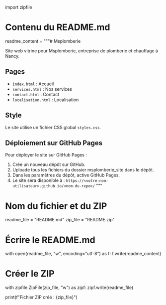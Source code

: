import zipfile

# Contenu du README.md
readme_content = """# Msplomberie

Site web vitrine pour Msplomberie, entreprise de plomberie et chauffage à Nancy.

## Pages
- `index.html` : Accueil
- `services.html` : Nos services
- `contact.html` : Contact
- `localisation.html` : Localisation

## Style
Le site utilise un fichier CSS global `styles.css`.

## Déploiement sur GitHub Pages
Pour déployer le site sur GitHub Pages :

1. Crée un nouveau dépôt sur GitHub.
2. Uploade tous les fichiers du dossier msplomberie_site dans le dépôt.
3. Dans les paramètres du dépôt, active GitHub Pages.
4. Le site sera disponible à :
   `https://<votre-nom-utilisateur>.github.io/<nom-du-repo>/`
"""

# Nom du fichier et du ZIP
readme_file = "README.md"
zip_file = "README.zip"

# Écrire le README.md
with open(readme_file, "w", encoding="utf-8") as f:
    f.write(readme_content)

# Créer le ZIP
with zipfile.ZipFile(zip_file, "w") as zipf:
    zipf.write(readme_file)

print(f"Fichier ZIP créé : {zip_file}")